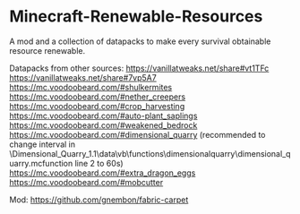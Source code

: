 # Minecraft-Renewable-Resources
A mod and a collection of datapacks to make every survival obtainable resource renewable.

Datapacks from other sources:
https://vanillatweaks.net/share#vt1TFc
https://vanillatweaks.net/share#7vp5A7
https://mc.voodoobeard.com/#shulkermites
https://mc.voodoobeard.com/#nether_creepers
https://mc.voodoobeard.com/#crop_harvesting
https://mc.voodoobeard.com/#auto-plant_saplings
https://mc.voodoobeard.com/#weakened_bedrock
https://mc.voodoobeard.com/#dimensional_quarry (recommended to change interval in \Dimensional_Quarry_1.1\data\vb\functions\dimensionalquarry\dimensional_quarry.mcfunction line 2 to 60s)
https://mc.voodoobeard.com/#extra_dragon_eggs
https://mc.voodoobeard.com/#mobcutter

Mod:
https://github.com/gnembon/fabric-carpet
